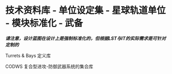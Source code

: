 # 技术资料库 - 单位设定集 - 星球轨道单位 - 模块标准化 - 武备

***请注意，设计蓝图在设计上是强制标准化的，但根据LST与IT的实际需求是可针对定制的***

Turrets & Bays 定义库

CODWS 复合型进攻-防御武器系统的集合库